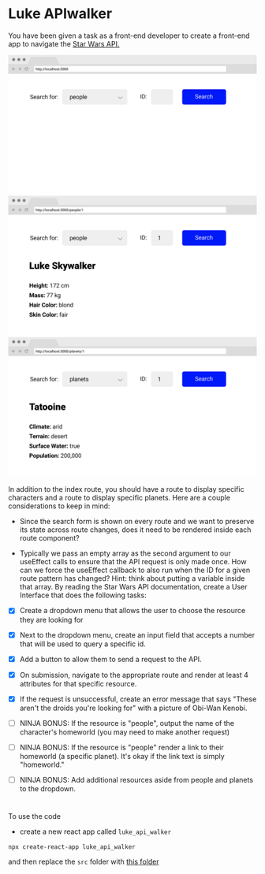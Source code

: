 # Luke APIwalker

You have been given a task as a front-end developer to create a front-end app to navigate the [Star Wars API.](https://swapi.dev)

![](img.png)
![](img2.png)
![](img3.png)



In addition to the index route, you should have a route to display specific characters and a route to display specific planets. Here are a couple considerations to keep in mind:

- Since the search form is shown on every route and we want to preserve its state across route changes, does it need to be rendered inside each route component?

- Typically we pass an empty array as the second argument to our useEffect calls to ensure that the API request is only made once. How can we force the useEffect callback to also run when the ID for a given route pattern has changed? Hint: think about putting a variable inside that array.
By reading the Star Wars API documentation, create a User Interface that does the following tasks:

- [x] Create a dropdown menu that allows the user to choose the resource they are looking for

- [x] Next to the dropdown menu, create an input field that accepts a number that will be used to query a specific id.

- [x] Add a button to allow them to send a request to the API.

- [x] On submission, navigate to the appropriate route and render at least 4 attributes for that specific resource.

- [x] If the request is unsuccessful, create an error message that says "These aren't the droids you're looking for" with a picture of Obi-Wan Kenobi.

- [ ] NINJA BONUS: If the resource is "people", output the name of the character's homeworld (you may need to make another request)

- [ ] NINJA BONUS: If the resource is "people" render a link to their homeworld (a specific planet). It's okay if the link text is simply "homeworld."

- [ ] NINJA BONUS: Add additional resources aside from people and planets to the dropdown.

#

To use the code
- create a new react app called ``luke_api_walker`` 

```
npx create-react-app luke_api_walker
```

and then replace the ``src`` folder with [this folder](https://github.com/M-Aziza/MERN_Stack/tree/main/Luke%20APIwalker/src) 
